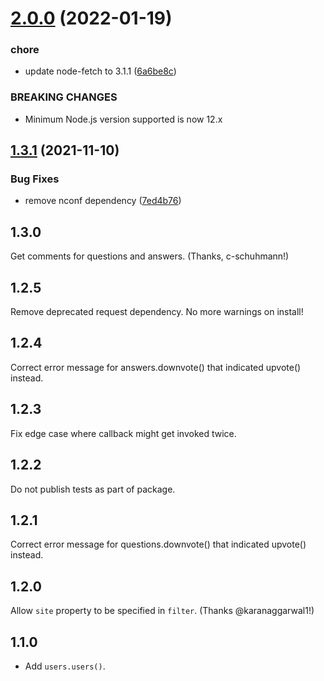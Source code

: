 # [2.0.0](https://github.com/Swaagie/stackexchange/compare/v1.3.1...v2.0.0) (2022-01-19)


### chore

* update node-fetch to 3.1.1 ([6a6be8c](https://github.com/Swaagie/stackexchange/commit/6a6be8c13d72816a9f393efa00f8125a1dc691a1))


### BREAKING CHANGES

* Minimum Node.js version supported is now 12.x

## [1.3.1](https://github.com/Swaagie/stackexchange/compare/v1.3.0...v1.3.1) (2021-11-10)


### Bug Fixes

* remove nconf dependency ([7ed4b76](https://github.com/Swaagie/stackexchange/commit/7ed4b7654daa6277b16365afc6c353e8db562dac))

## 1.3.0

Get comments for questions and answers. (Thanks, c-schuhmann!)

## 1.2.5

Remove deprecated request dependency. No more warnings on install!

## 1.2.4

Correct error message for answers.downvote() that indicated upvote() instead.

## 1.2.3

Fix edge case where callback might get invoked twice.

## 1.2.2

Do not publish tests as part of package.

## 1.2.1

Correct error message for questions.downvote() that indicated upvote() instead.

## 1.2.0

Allow `site` property to be specified in `filter`. (Thanks @karanaggarwal1!)

## 1.1.0

* Add `users.users()`.
